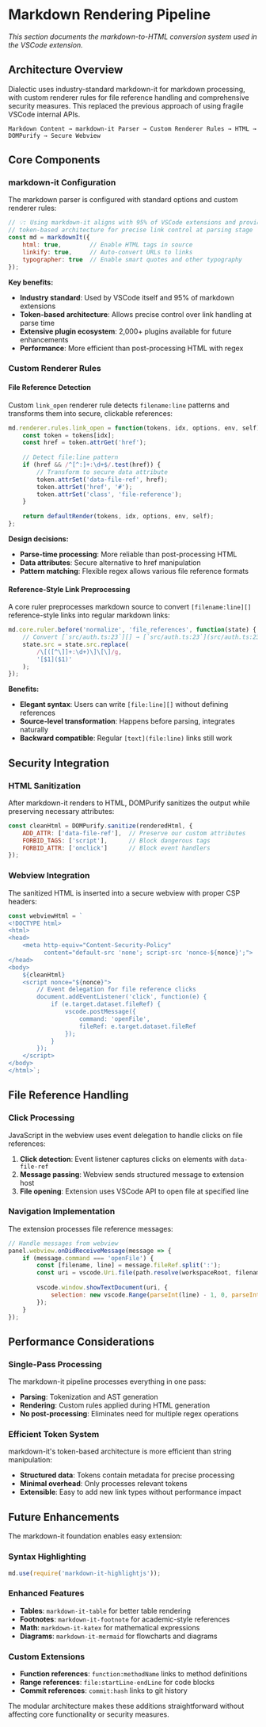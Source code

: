 # Markdown Rendering Pipeline

*This section documents the markdown-to-HTML conversion system used in the VSCode extension.*

## Architecture Overview

Dialectic uses industry-standard markdown-it for markdown processing, with custom renderer rules for file reference handling and comprehensive security measures. This replaced the previous approach of using fragile VSCode internal APIs.

```
Markdown Content → markdown-it Parser → Custom Renderer Rules → HTML → DOMPurify → Secure Webview
```

## Core Components

### markdown-it Configuration

The markdown parser is configured with standard options and custom renderer rules:

```javascript
// 💡: Using markdown-it aligns with 95% of VSCode extensions and provides
// token-based architecture for precise link control at parsing stage
const md = markdownIt({
    html: true,        // Enable HTML tags in source
    linkify: true,     // Auto-convert URLs to links  
    typographer: true  // Enable smart quotes and other typography
});
```

**Key benefits:**
- **Industry standard**: Used by VSCode itself and 95% of markdown extensions
- **Token-based architecture**: Allows precise control over link handling at parse time
- **Extensive plugin ecosystem**: 2,000+ plugins available for future enhancements
- **Performance**: More efficient than post-processing HTML with regex

### Custom Renderer Rules

#### File Reference Detection

Custom `link_open` renderer rule detects `filename:line` patterns and transforms them into secure, clickable references:

```javascript
md.renderer.rules.link_open = function(tokens, idx, options, env, self) {
    const token = tokens[idx];
    const href = token.attrGet('href');
    
    // Detect file:line pattern
    if (href && /^[^:]+:\d+$/.test(href)) {
        // Transform to secure data attribute
        token.attrSet('data-file-ref', href);
        token.attrSet('href', '#');
        token.attrSet('class', 'file-reference');
    }
    
    return defaultRender(tokens, idx, options, env, self);
};
```

**Design decisions:**
- **Parse-time processing**: More reliable than post-processing HTML
- **Data attributes**: Secure alternative to href manipulation
- **Pattern matching**: Flexible regex allows various file reference formats

#### Reference-Style Link Preprocessing

A core ruler preprocesses markdown source to convert `[filename:line][]` reference-style links into regular markdown links:

```javascript
md.core.ruler.before('normalize', 'file_references', function(state) {
    // Convert [`src/auth.ts:23`][] → [`src/auth.ts:23`](src/auth.ts:23)
    state.src = state.src.replace(
        /\[([^\]]+:\d+)\]\[\]/g, 
        '[$1]($1)'
    );
});
```

**Benefits:**
- **Elegant syntax**: Users can write `[file:line][]` without defining references
- **Source-level transformation**: Happens before parsing, integrates naturally
- **Backward compatible**: Regular `[text](file:line)` links still work

## Security Integration

### HTML Sanitization

After markdown-it renders to HTML, DOMPurify sanitizes the output while preserving necessary attributes:

```javascript
const cleanHtml = DOMPurify.sanitize(renderedHtml, {
    ADD_ATTR: ['data-file-ref'],  // Preserve our custom attributes
    FORBID_TAGS: ['script'],      // Block dangerous tags
    FORBID_ATTR: ['onclick']      // Block event handlers
});
```

### Webview Integration

The sanitized HTML is inserted into a secure webview with proper CSP headers:

```javascript
const webviewHtml = `
<!DOCTYPE html>
<html>
<head>
    <meta http-equiv="Content-Security-Policy" 
          content="default-src 'none'; script-src 'nonce-${nonce}';">
</head>
<body>
    ${cleanHtml}
    <script nonce="${nonce}">
        // Event delegation for file reference clicks
        document.addEventListener('click', function(e) {
            if (e.target.dataset.fileRef) {
                vscode.postMessage({
                    command: 'openFile',
                    fileRef: e.target.dataset.fileRef
                });
            }
        });
    </script>
</body>
</html>`;
```

## File Reference Handling

### Click Processing

JavaScript in the webview uses event delegation to handle clicks on file references:

1. **Click detection**: Event listener captures clicks on elements with `data-file-ref`
2. **Message passing**: Webview sends structured message to extension host
3. **File opening**: Extension uses VSCode API to open file at specified line

### Navigation Implementation

The extension processes file reference messages:

```javascript
// Handle messages from webview
panel.webview.onDidReceiveMessage(message => {
    if (message.command === 'openFile') {
        const [filename, line] = message.fileRef.split(':');
        const uri = vscode.Uri.file(path.resolve(workspaceRoot, filename));
        
        vscode.window.showTextDocument(uri, {
            selection: new vscode.Range(parseInt(line) - 1, 0, parseInt(line) - 1, 0)
        });
    }
});
```

## Performance Considerations

### Single-Pass Processing

The markdown-it pipeline processes everything in one pass:
- **Parsing**: Tokenization and AST generation
- **Rendering**: Custom rules applied during HTML generation  
- **No post-processing**: Eliminates need for multiple regex operations

### Efficient Token System

markdown-it's token-based architecture is more efficient than string manipulation:
- **Structured data**: Tokens contain metadata for precise processing
- **Minimal overhead**: Only processes relevant tokens
- **Extensible**: Easy to add new link types without performance impact

## Future Enhancements

The markdown-it foundation enables easy extension:

### Syntax Highlighting
```javascript
md.use(require('markdown-it-highlightjs'));
```

### Enhanced Features
- **Tables**: `markdown-it-table` for better table rendering
- **Footnotes**: `markdown-it-footnote` for academic-style references  
- **Math**: `markdown-it-katex` for mathematical expressions
- **Diagrams**: `markdown-it-mermaid` for flowcharts and diagrams

### Custom Extensions
- **Function references**: `function:methodName` links to method definitions
- **Range references**: `file:startLine-endLine` for code blocks
- **Commit references**: `commit:hash` links to git history

The modular architecture makes these additions straightforward without affecting core functionality or security measures.
